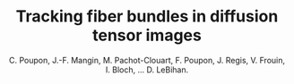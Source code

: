 ---
author: C. Poupon, J.-F. Mangin, M. Pachot-Clouart, F. Poupon, J. Regis, V. Frouin, I. Bloch, ... D. LeBihan.
title: Tracking fiber bundles in diffusion tensor images
journal: NeuroImage
year: 1998
type: article
volume: 7
number: 4 PART II
---